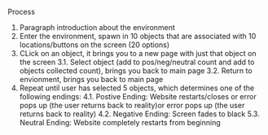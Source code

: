 Process
1. Paragraph introduction about the environment
2. Enter the environment, spawn in 10 objects that are associated with 10 locations/buttons on the screen (20 options)
3. CLick on an object, it brings you to a new page with just that object on the screen
  3.1. Select object (add to pos/neg/neutral count and add to objects collected count), brings you back to main page
  3.2. Return to envionment, brings you back to main page
4. Repeat until user has selected 5 objects, which determines one of the following endings:
  4.1. Postive Ending: Website restarts/closes or error pops up (the user returns back to reality)or error pops up (the user returns back to reality)
  4.2. Negative Ending: Screen fades to black
  5.3. Neutral Ending: Website completely restarts from beginning


